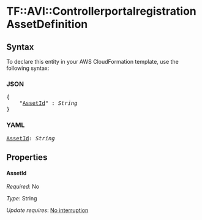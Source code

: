 # TF::AVI::Controllerportalregistration AssetDefinition

## Syntax

To declare this entity in your AWS CloudFormation template, use the following syntax:

### JSON

<pre>
{
    "<a href="#assetid" title="AssetId">AssetId</a>" : <i>String</i>
}
</pre>

### YAML

<pre>
<a href="#assetid" title="AssetId">AssetId</a>: <i>String</i>
</pre>

## Properties

#### AssetId

_Required_: No

_Type_: String

_Update requires_: [No interruption](https://docs.aws.amazon.com/AWSCloudFormation/latest/UserGuide/using-cfn-updating-stacks-update-behaviors.html#update-no-interrupt)

